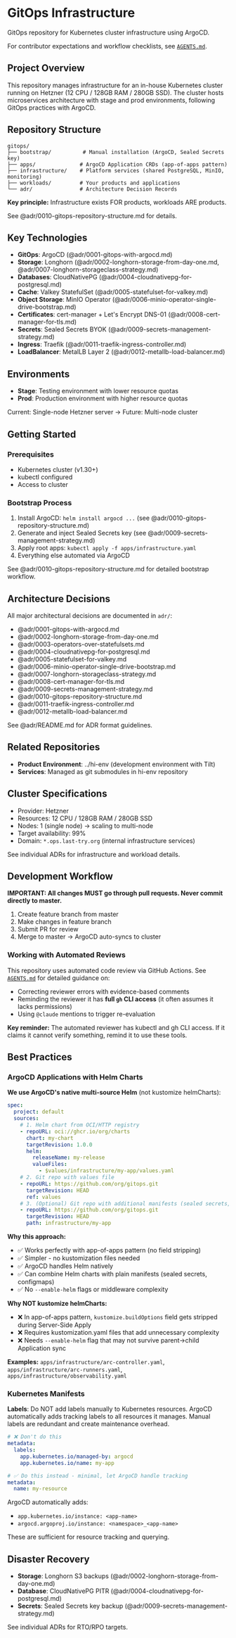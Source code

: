 # GitOps Infrastructure

GitOps repository for Kubernetes cluster infrastructure using ArgoCD.

For contributor expectations and workflow checklists, see [`AGENTS.md`](AGENTS.md).

## Project Overview

This repository manages infrastructure for an in-house Kubernetes cluster running on Hetzner (12 CPU / 128GB RAM / 280GB SSD). The cluster hosts microservices architecture with stage and prod environments, following GitOps practices with ArgoCD.

## Repository Structure

```
gitops/
├── bootstrap/          # Manual installation (ArgoCD, Sealed Secrets key)
├── apps/              # ArgoCD Application CRDs (app-of-apps pattern)
├── infrastructure/    # Platform services (shared PostgreSQL, MinIO, monitoring)
├── workloads/         # Your products and applications
└── adr/               # Architecture Decision Records
```

**Key principle:** Infrastructure exists FOR products, workloads ARE products.

See @adr/0010-gitops-repository-structure.md for details.

## Key Technologies

- **GitOps**: ArgoCD (@adr/0001-gitops-with-argocd.md)
- **Storage**: Longhorn (@adr/0002-longhorn-storage-from-day-one.md, @adr/0007-longhorn-storageclass-strategy.md)
- **Databases**: CloudNativePG (@adr/0004-cloudnativepg-for-postgresql.md)
- **Cache**: Valkey StatefulSet (@adr/0005-statefulset-for-valkey.md)
- **Object Storage**: MinIO Operator (@adr/0006-minio-operator-single-drive-bootstrap.md)
- **Certificates**: cert-manager + Let's Encrypt DNS-01 (@adr/0008-cert-manager-for-tls.md)
- **Secrets**: Sealed Secrets BYOK (@adr/0009-secrets-management-strategy.md)
- **Ingress**: Traefik (@adr/0011-traefik-ingress-controller.md)
- **LoadBalancer**: MetalLB Layer 2 (@adr/0012-metallb-load-balancer.md)

## Environments

- **Stage**: Testing environment with lower resource quotas
- **Prod**: Production environment with higher resource quotas

Current: Single-node Hetzner server → Future: Multi-node cluster

## Getting Started

### Prerequisites
- Kubernetes cluster (v1.30+)
- kubectl configured
- Access to cluster

### Bootstrap Process
1. Install ArgoCD: `helm install argocd ...` (see @adr/0010-gitops-repository-structure.md)
2. Generate and inject Sealed Secrets key (see @adr/0009-secrets-management-strategy.md)
3. Apply root apps: `kubectl apply -f apps/infrastructure.yaml`
4. Everything else automated via ArgoCD

See @adr/0010-gitops-repository-structure.md for detailed bootstrap workflow.

## Architecture Decisions

All major architectural decisions are documented in `adr/`:

- @adr/0001-gitops-with-argocd.md
- @adr/0002-longhorn-storage-from-day-one.md
- @adr/0003-operators-over-statefulsets.md
- @adr/0004-cloudnativepg-for-postgresql.md
- @adr/0005-statefulset-for-valkey.md
- @adr/0006-minio-operator-single-drive-bootstrap.md
- @adr/0007-longhorn-storageclass-strategy.md
- @adr/0008-cert-manager-for-tls.md
- @adr/0009-secrets-management-strategy.md
- @adr/0010-gitops-repository-structure.md
- @adr/0011-traefik-ingress-controller.md
- @adr/0012-metallb-load-balancer.md

See @adr/README.md for ADR format guidelines.

## Related Repositories

- **Product Environment**: ../hi-env (development environment with Tilt)
- **Services**: Managed as git submodules in hi-env repository

## Cluster Specifications

- Provider: Hetzner
- Resources: 12 CPU / 128GB RAM / 280GB SSD
- Nodes: 1 (single node) → scaling to multi-node
- Target availability: 99%
- Domain: `*.ops.last-try.org` (internal infrastructure services)

See individual ADRs for infrastructure and workload details.

## Development Workflow

**IMPORTANT: All changes MUST go through pull requests. Never commit directly to master.**

1. Create feature branch from master
2. Make changes in feature branch
3. Submit PR for review
4. Merge to master → ArgoCD auto-syncs to cluster

### Working with Automated Reviews

This repository uses automated code review via GitHub Actions. See [`AGENTS.md`](AGENTS.md) for detailed guidance on:
- Correcting reviewer errors with evidence-based comments
- Reminding the reviewer it has **full `gh` CLI access** (it often assumes it lacks permissions)
- Using `@claude` mentions to trigger re-evaluation

**Key reminder:** The automated reviewer has kubectl and gh CLI access. If it claims it cannot verify something, remind it to use these tools.

## Best Practices

### ArgoCD Applications with Helm Charts

**We use ArgoCD's native multi-source Helm** (not kustomize helmCharts):

```yaml
spec:
  project: default
  sources:
    # 1. Helm chart from OCI/HTTP registry
    - repoURL: oci://ghcr.io/org/charts
      chart: my-chart
      targetRevision: 1.0.0
      helm:
        releaseName: my-release
        valueFiles:
          - $values/infrastructure/my-app/values.yaml
    # 2. Git repo with values file
    - repoURL: https://github.com/org/gitops.git
      targetRevision: HEAD
      ref: values
    # 3. (Optional) Git repo with additional manifests (sealed secrets, etc.)
    - repoURL: https://github.com/org/gitops.git
      targetRevision: HEAD
      path: infrastructure/my-app
```

**Why this approach:**
- ✅ Works perfectly with app-of-apps pattern (no field stripping)
- ✅ Simpler - no kustomization files needed
- ✅ ArgoCD handles Helm natively
- ✅ Can combine Helm charts with plain manifests (sealed secrets, configmaps)
- ✅ No `--enable-helm` flags or middleware complexity

**Why NOT kustomize helmCharts:**
- ❌ In app-of-apps pattern, `kustomize.buildOptions` field gets stripped during Server-Side Apply
- ❌ Requires kustomization.yaml files that add unnecessary complexity
- ❌ Needs `--enable-helm` flag that may not survive parent→child Application sync

**Examples:** `apps/infrastructure/arc-controller.yaml`, `apps/infrastructure/arc-runners.yaml`, `apps/infrastructure/observability.yaml`

### Kubernetes Manifests

**Labels**: Do NOT add labels manually to Kubernetes resources. ArgoCD automatically adds tracking labels to all resources it manages. Manual labels are redundant and create maintenance overhead.

```yaml
# ❌ Don't do this
metadata:
  labels:
    app.kubernetes.io/managed-by: argocd
    app.kubernetes.io/name: my-app

# ✅ Do this instead - minimal, let ArgoCD handle tracking
metadata:
  name: my-resource
```

ArgoCD automatically adds:
- `app.kubernetes.io/instance: <app-name>`
- `argocd.argoproj.io/instance: <namespace>_<app-name>`

These are sufficient for resource tracking and querying.

## Disaster Recovery

- **Storage**: Longhorn S3 backups (@adr/0002-longhorn-storage-from-day-one.md)
- **Database**: CloudNativePG PITR (@adr/0004-cloudnativepg-for-postgresql.md)
- **Secrets**: Sealed Secrets key backup (@adr/0009-secrets-management-strategy.md)

See individual ADRs for RTO/RPO targets.
